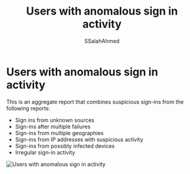 ﻿---
title: Users with anomalous sign in activity
description: A report that indicates all user accounts for which anomalous sign in activity has been identified.
services: active-directory
documentationcenter: ''
author: SSalahAhmed
manager: gchander
editor: ''

ms.assetid: 59b518e9-2dfa-4188-9f3b-d5c4397b870e
ms.service: active-directory
ms.workload: identity
ms.tgt_pltfrm: na
ms.devlang: na
ms.topic: article
ms.date: 03/04/2016
ms.author: saah;kenhoff

ms.reviewer: dhanyahk
ms.custom: iamfeature=Reporting
---
# Users with anomalous sign in activity
This is an aggregate report that combines suspicious sign-ins from the following reports:

<ul><li>Sign ins from unknown sources</li>
<li>Sign-ins after multiple failures</li>
<li>Sign-ins from multiple geographies</li>
<li>Sign-ins from IP addresses with suspicious activity</li>
<li>Sign-ins from possibly infected devices</li>
<li>Irregular sign-in activity</li>
</ul>


![Users with anomalous sign in activity](./media/active-directory-reporting-users-with-anomalous-sign-in-activity/usersWithAnomalousSignInActivity.PNG)

